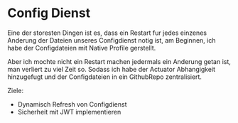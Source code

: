 # Config Dienst 

Eine der storesten Dingen ist es, dass ein Restart fur jedes einzenes Anderung der Dateien unseres Configdienst notig ist, am Beginnen, ich habe der Configdateien mit Native Profile gerstellt.

Aber ich mochte nicht ein Restart machen jedermals ein Anderung getan ist, man verliert zu viel Zeit so. Sodass ich habe der Actuator Abhangigkeit hinzugefugt und der Configdateien in ein GithubRepo zentralisiert.

Ziele:

* Dynamisch Refresh von Configdienst
* Sicherheit mit JWT implementieren